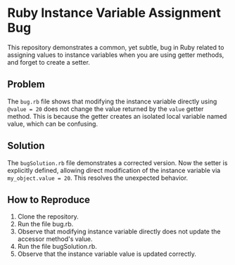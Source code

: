 # Ruby Instance Variable Assignment Bug

This repository demonstrates a common, yet subtle, bug in Ruby related to assigning values to instance variables when you are using getter methods, and forget to create a setter.

## Problem

The `bug.rb` file shows that modifying the instance variable directly using `@value = 20` does not change the value returned by the `value` getter method. This is because the getter creates an isolated local variable named value, which can be confusing.  

## Solution

The `bugSolution.rb` file demonstrates a corrected version. Now the setter is explicitly defined, allowing direct modification of the instance variable via `my_object.value = 20`. This resolves the unexpected behavior.

## How to Reproduce

1. Clone the repository.
2. Run the file bug.rb.
3. Observe that modifying instance variable directly does not update the accessor method's value.
4. Run the file bugSolution.rb.
5. Observe that the instance variable value is updated correctly. 